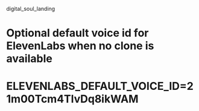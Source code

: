 digital_soul_landing
# Optional default voice id for ElevenLabs when no clone is available
# ELEVENLABS_DEFAULT_VOICE_ID=21m00Tcm4TlvDq8ikWAM
